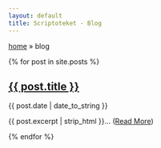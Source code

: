 ```yaml
---
layout: default
title: Scriptoteket - Blog
---
```


<p>
  <a href="/">home</a> » blog
</p>

<div id="home">

{% for post in site.posts %}
  <h2 class="post-title"><a href="{{ post.url }}">{{ post.title }}</a></h2>
  <p class="post-meta">{{ post.date | date_to_string }}</p>
  <p class="post-excerpt">{{ post.excerpt | strip_html }}&hellip; (<a href="{{ post.url }}">Read More</a>)</p>
{% endfor %}

<!--
  <h2>Reference</h2>
  <ul class="posts">
     <li>
        <a href="pages/utviklingsserver.html">Utviklingsserver</a>
     </li>
     <li>
        <a href="pages/katapi.html">Katalogdata fra Bibsys</a>
     </li>
     <li>
        <a href="pages/primo.html">Primo/Alma : hvilke muligheter har vi?</a>
     </li>
     <li>
        <a href="pages/bibduck.html">Bibduck</a>
     </li>
     <li>
        <a href="pages/propagandasenter.html">Propagandasenter</a>
     </li>
    <li>
        <a href="pages/bib-data.html">Å jobbe med bibliografiske data</a>
     </li>
    <li>
        <a href="pages/dyplenking-oria.html">Dyplenking i Oria</a>
     </li>
  </ul>
-->
<!--
  <p>
   Test1: {{ site.url }}
   Test2: {{ site.github.url }}

   Test3: {% if site.github.url == nil %}{{ site.url }}{% else %}{{ site.github.url }}{% endif %}

  </p>-->

  <!--<ul class="posts">
    {% for post in site.posts %}
      <li><span>{{ post.date | date_to_string }}</span> &raquo; <a href="{{ post.url }}">{{ post.title }}</a></li>
    {% endfor %}
  </ul>-->
</div>
